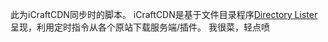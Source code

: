此为iCraftCDN同步时的脚本。
iCraftCDN是基于文件目录程序[Directory Lister](https://www.directorylister.com) 呈现，利用定时指令从各个原站下载服务端/插件。
我很菜，轻点喷